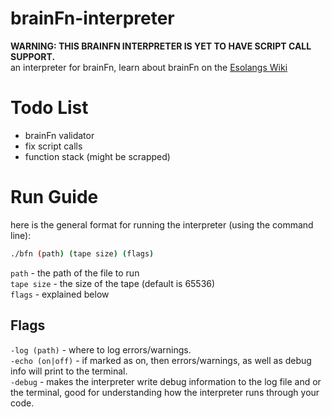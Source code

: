 # brainFn-interpreter
**WARNING: THIS BRAINFN INTERPRETER IS YET TO HAVE SCRIPT CALL SUPPORT.**
<br>an interpreter for brainFn, learn about brainFn on the [Esolangs Wiki](https://esolangs.org/wiki/BrainFn)
# Todo List
* brainFn validator
* fix script calls
* function stack (might be scrapped)

# Run Guide
here is the general format for running the interpreter (using the command line):
```sh
./bfn (path) (tape size) (flags)
```
`path` - the path of the file to run<br>
`tape size` - the size of the tape (default is 65536)<br>
`flags` - explained below<br>
## Flags
`-log (path)` - where to log errors\/warnings.<br>
`-echo (on|off)` - if marked as on, then errors\/warnings, as well as debug info will print to the terminal.<br>
`-debug` - makes the interpreter write debug information to the log file and or the terminal, good for understanding how the interpreter runs through your code.<br>

